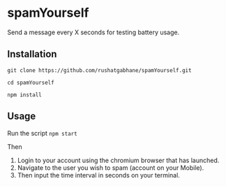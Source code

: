 # spamYourself

Send a message every X seconds for testing battery usage.

## Installation
`git clone https://github.com/rushatgabhane/spamYourself.git`

`cd spamYourself`

`npm install`

## Usage
Run the script `npm start`

Then
1. Login to your account using the chromium browser that has launched.
2. Navigate to the user you wish to spam (account on your Mobile).
3. Then input the time interval in seconds on your terminal.

